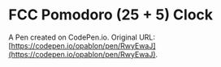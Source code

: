 # FCC Pomodoro (25 + 5) Clock

A Pen created on CodePen.io. Original URL: [https://codepen.io/opablon/pen/RwyEwaJ](https://codepen.io/opablon/pen/RwyEwaJ).

